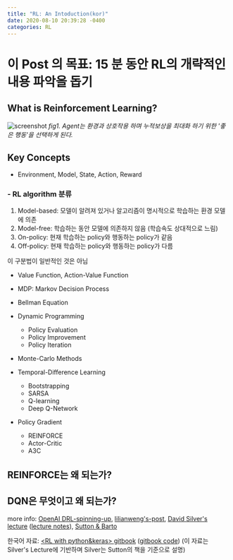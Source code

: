 ```yaml
---
title: "RL: An Intoduction(kor)"
date: 2020-08-10 20:39:28 -0400
categories: RL
---
```

# 이 Post 의 목표: 15 분 동안 RL의 개략적인 내용 파악을 돕기

## What is Reinforcement Learning?
![screenshot](https://user-images.githubusercontent.com/67356449/89783369-c7414980-db51-11ea-8db5-317bafab812b.png)
_fig1. Agent는 환경과 상호작용 하며 누적보상을 최대화 하기 위한 '좋은 행동'을 선택하게 된다._

## Key Concepts
- Environment, Model, State, Action, Reward

### - RL algorithm 분류
1. Model-based: 모델이 알려져 있거나 알고리즘이 명시적으로 학습하는 환경 모델에 의존
2. Model-free: 학습하는 동안 모델에 의존하지 않음 (학습속도 상대적으로 느림)
3. On-policy: 현재 학습하는 policy와 행동하는 policy가 같음
4. Off-policy: 현재 학습하는 policy와 행동하는 policy가 다름

이 구분법이 일반적인 것은 아님

- Value Function, Action-Value Function

- MDP: Markov Decision Process

- Bellman Equation

- Dynamic Programming
    - Policy Evaluation
    - Policy Improvement
    - Policy Iteration
    
- Monte-Carlo Methods

- Temporal-Difference Learning 
    - Bootstrapping
    - SARSA
    - Q-learning
    - Deep Q-Network

- Policy Gradient
    - REINFORCE
    - Actor-Critic
    - A3C



## REINFORCE는 왜 되는가?

## DQN은 무엇이고 왜 되는가?

more info: [OpenAI DRL-spinning-up], [lilianweng's-post], [David Silver's lecture] ([lecture notes]), [Sutton & Barto]

한국어 자료: [<RL with python&keras> gitbook] ([gitbook code])
(이 자료는 Silver's Lecture에 기반하며 Silver는 Sutton의 책을 기준으로 설명)

[OpenAI DRL-spinning-up]: https://spinningup.openai.com/en/latest/index.html
[lilianweng's-post]: https://lilianweng.github.io/lil-log/2018/02/19/a-long-peek-into-reinforcement-learning.html
[David Silver's lecture]: https://www.youtube.com/watch?v=2pWv7GOvuf0&list=PLqYmG7hTraZDM-OYHWgPebj2MfCFzFObQ
[lecture notes]: https://www.davidsilver.uk/teaching/
[Sutton & Barto]: http://incompleteideas.net/book/bookdraft2018mar21.pdf
[<RL with python&keras> gitbook]: https://dnddnjs.gitbook.io/rl/
[gitbook code]: https://github.com/rlcode/reinforcement-learning-kr
